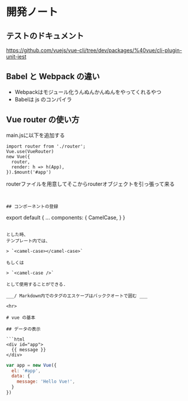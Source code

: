 # 開発ノート

## テストのドキュメント

https://github.com/vuejs/vue-cli/tree/dev/packages/%40vue/cli-plugin-unit-jest

## Babel と Webpack の違い
* Webpackはモジュール化うんぬんかんぬんをやってくれるやつ
* Babelは js のコンパイラ


## Vue router の使い方

main.jsに以下を追加する

```
import router from './router';
Vue.use(VueRouter)
new Vue({
  router,
  render: h => h(App),
}).$mount('#app')
```

routerファイルを用意してそこからrouterオブジェクトを引っ張って来る

```


## コンポーネントの登録

```
export default {
    ...
    components: {
        CamelCase,
    }
}
```

とした時、
テンプレート内では、

> `<camel-case></camel-case>`

もしくは

> `<camel-case />`

として使用することができる.

___/ Markdown内でのタグのエスケープはバッククオートで囲む ___

<hr>

# vue の基本

## データの表示

```html
<div id="app">
  {{ message }}
</div>
```

```javascript
var app = new Vue({
  el: '#app',
  data: {
    message: 'Hello Vue!',
  }
})

